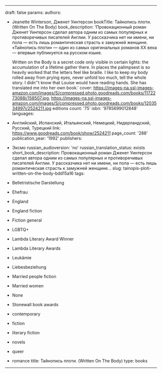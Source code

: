 ---
draft: false
params:
  authors:
  - Jeanette Winterson, Дженет Уинтерсон
  bookTitle: Тайнопись плоти. (Written On The Body)
  book_description: 'Провокационный роман Дженет Уинтерсон сделал автора одним из
    самых популярных и противоречивых писателей Англии. У рассказчика нет ни имени,
    ни пола — есть лишь романтическая страсть к замужней женщине. «Тайнопись плоти»
    — один из самых оригинальных романов XX века — впервые публикуется на русском
    языке.


    Written on the Body is a secret code only visible in certain lights: the accumulation
    of a lifetime gather there. In places the palimpsest is so heavily worked that
    the letters feel like braille. I like to keep my body rolled away from prying
    eyes, never unfold too much, tell the whole story. I didn''t know that Louise
    would have reading hands. She has translated me into her own book.'
  cover: https://images-na.ssl-images-amazon.com/images/S/compressed.photo.goodreads.com/books/1172273088i/158507.jpg,
    https://images-na.ssl-images-amazon.com/images/S/compressed.photo.goodreads.com/books/1203534997i/2524211.jpg
  editions count: '75'
  isbn: '9785699012848'
  languages:
  - Английский, Испанский, Итальянский, Немецкий, Нидерландский, Русский, Турецкий
  link: https://www.goodreads.com/book/show/2524211
  page_count: '288'
  publication_year: '1992'
  publishers:
  - Эксмо
  russian_audioversion: 'no'
  russian_translation_status: exists
  short_book_description: Провокационный роман Дженет Уинтерсон сделал автора одним
    из самых популярных и противоречивых писателей Англии. У рассказчика нет ни имени,
    ни пола — есть лишь романтическая страсть к замужней женщине…
  slug: tainopis-ploti-written-on-the-body-bdd15a16
  tags:
  - Belletristische Darstellung
  - Ehefrau
  - England
  - England fiction
  - Fiction general
  - LGBTQ+
  - Lambda Literary Award Winner
  - Lambda Literary Awards
  - Leukämie
  - Liebesbeziehung
  - Married people fiction
  - Married women
  - None
  - Stonewall book awards
  - contemporary
  - fiction
  - literary fiction
  - novels
  - queer
  - romance
title: Тайнопись плоти. (Written On The Body)
type: books
------

